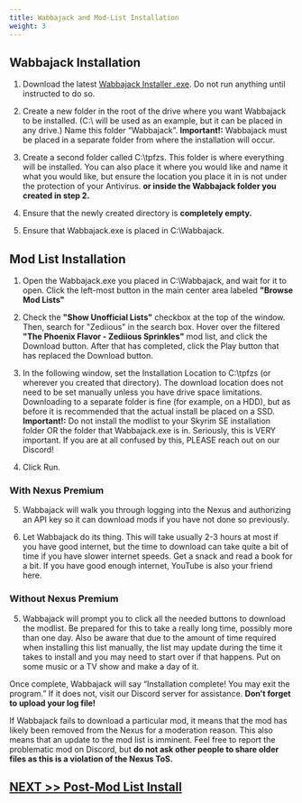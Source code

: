 ```yaml
---
title: Wabbajack and Mod-List Installation
weight: 3
---
```

## Wabbajack Installation

1. Download the latest [Wabbajack Installer .exe](https://github.com/wabbajack-tools/wabbajack/releases). Do not run anything until instructed to do so.

2. Create a new folder in the root of the drive where you want Wabbajack to be installed. (C:\ will be used as an example, but it can be placed in any drive.) Name this folder “Wabbajack”. **Important!:** Wabbajack must be placed in a separate folder from where the installation will occur.

3. Create a second folder called C:\tpfzs. This folder is where everything will be installed. You can also place it where you would like and name it what you would like, but ensure the location you place it in is not under the protection of your Antivirus. **or inside the Wabbajack folder you created in step 2.**

4. Ensure that the newly created directory is **completely empty.**

5. Ensure that Wabbajack.exe is placed in C:\Wabbajack.

## Mod List Installation

1. Open the Wabbajack.exe you placed in C:\Wabbajack, and wait for it to open. Click the left-most button in the main center area labeled **"Browse Mod Lists"**

2. Check the **"Show Unofficial Lists"** checkbox at the top of the window. Then, search for "Zediious" in the search box. Hover over the filtered **"The Phoenix Flavor - Zediious Sprinkles"** mod list, and click the Download button. After that has completed, click the Play button that has replaced the Download button.

3. In the following window, set the Installation Location to C:\tpfzs (or wherever you created that directory). The download location does not need to be set manually unless you have drive space limitations. Downloading to a separate folder is fine (for example, on a HDD), but as before it is recommended that the actual install be placed on a SSD. **Important!:** Do not install the modlist to your Skyrim SE installation folder OR the folder that Wabbajack.exe is in. Seriously, this is VERY important. If you are at all confused by this, PLEASE reach out on our Discord!

4. Click Run.

### With Nexus Premium

5. Wabbajack will walk you through logging into the Nexus and authorizing an API key so it can download mods if you have not done so previously.

6. Let Wabbajack do its thing. This will take usually 2-3 hours at most if you have good internet, but the time to download can take quite a bit of time if you have slower internet speeds. Get a snack and read a book for a bit. If you have good enough internet, YouTube is also your friend here.

### Without Nexus Premium

5. Wabbajack will prompt you to click all the needed buttons to download the modlist. Be prepared for this to take a really long time, possibly more than one day. Also be aware that due to the amount of time required when installing this list manually, the list may update during the time it takes to install and you may need to start over if that happens. Put on some music or a TV show and make a day of it.

Once complete, Wabbajack will say “Installation complete! You may exit the program.” If it does not, visit our Discord server for assistance. **Don’t forget to upload your log file!**  

If Wabbajack fails to download a particular mod, it means that the mod has likely been removed from the Nexus for a moderation reason. This also means that an update to the mod list is imminent. Feel free to report the problematic mod on Discord, but **do not ask other people to share older files as this is a violation of the Nexus ToS.**

## [NEXT >> Post-Mod List Install](../postinstall)

